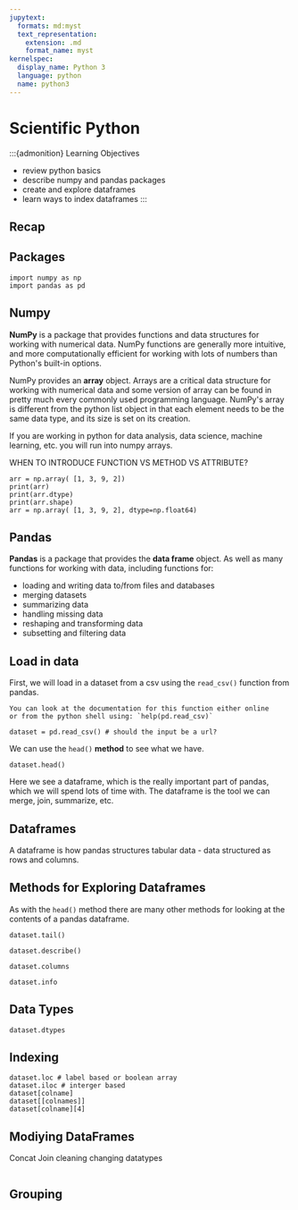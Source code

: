 ```yaml
---
jupytext:
  formats: md:myst
  text_representation:
    extension: .md
    format_name: myst
kernelspec:
  display_name: Python 3
  language: python
  name: python3
---
```


Scientific Python
=================

:::{admonition} Learning Objectives
- review python basics
- describe numpy and pandas packages
- create and explore dataframes
- learn ways to index dataframes
:::


## Recap

## Packages

```{code-cell}
import numpy as np
import pandas as pd
```

## Numpy

**NumPy** is a package that provides functions and data structures for working
with numerical data. NumPy functions are generally more intuitive, and more
computationally efficient for working with lots of numbers than Python's
built-in options. 

NumPy provides an **array** object. Arrays are a critical data structure for
working with numerical data and some version of array can be found in pretty
much every commonly used programming language. NumPy's array is different from 
the python list object in that each element needs to be the same data type, 
and its size is set on its creation.

If you are working in python for data analysis, data science, 
machine learning, etc. you will run into numpy arrays. 

WHEN TO INTRODUCE FUNCTION VS METHOD VS ATTRIBUTE?


```{code-cell}
arr = np.array( [1, 3, 9, 2])
print(arr)
print(arr.dtype)  
print(arr.shape)
arr = np.array( [1, 3, 9, 2], dtype=np.float64)
```

## Pandas

**Pandas** is a package that provides the **data frame** object. As well as
many functions for working with data, including functions for:
- loading and writing data to/from files and databases
- merging datasets
- summarizing data
- handling missing data
- reshaping and transforming data
- subsetting and filtering data


## Load in data

First, we will load in a dataset from a csv using the `read_csv()` function 
from pandas. 

```{tip} 
You can look at the documentation for this function either online
or from the python shell using: `help(pd.read_csv)`
```

```{code-cell}
dataset = pd.read_csv() # should the input be a url?
```

We can use the `head()` **method** to see what we have.
```{code-cell}
dataset.head()
```

Here we see a dataframe, which is the really important part of pandas, which we
will spend lots of time with. The dataframe is the tool we can merge, join,
summarize, etc.

## Dataframes

A dataframe is how pandas structures tabular data - data structured as rows
and columns.

## Methods for Exploring Dataframes

As with the `head()` method there are many other methods for looking 
at the contents of a pandas dataframe.

```{code-cell}
dataset.tail()
```
```{code-cell}
dataset.describe()
```
```{code-cell}
dataset.columns
```
```{code-cell}
dataset.info
```

## Data Types
```{code-cell}
dataset.dtypes
```

## Indexing
```{code-cell}
dataset.loc # label based or boolean array
dataset.iloc # interger based
dataset[colname]
dataset[[colnames]]
dataset[colname][4]
```

## Modiying DataFrames
Concat
Join
cleaning
changing datatypes
```{code-cell}
```

## Grouping
